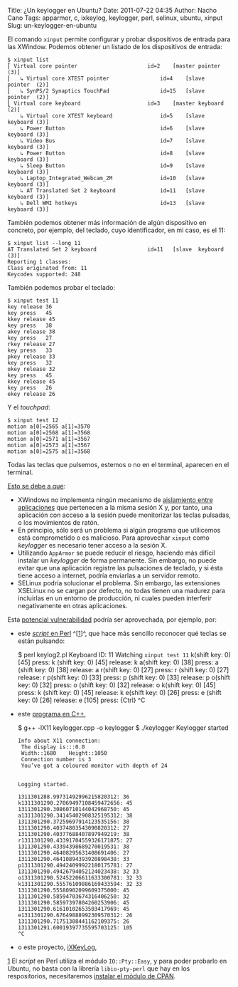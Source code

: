 Title: ¿Un keylogger en Ubuntu?
Date: 2011-07-22 04:35
Author: Nacho Cano
Tags: apparmor, c, ixkeylog, keylogger, perl, selinux, ubuntu, xinput
Slug: un-keylogger-en-ubuntu

El comando `xinput` permite configurar y probar dispositivos de entrada
para las XWindow. Podemos obtener un listado de los dispositivos de
entrada:

    $ xinput list
    ⎡ Virtual core pointer                      id=2    [master pointer  (3)]
    ⎜   ↳ Virtual core XTEST pointer                id=4    [slave  pointer  (2)]
    ⎜   ↳ SynPS/2 Synaptics TouchPad                id=15   [slave  pointer  (2)]
    ⎣ Virtual core keyboard                     id=3    [master keyboard (2)]
        ↳ Virtual core XTEST keyboard               id=5    [slave  keyboard (3)]
        ↳ Power Button                              id=6    [slave  keyboard (3)]
        ↳ Video Bus                                 id=7    [slave  keyboard (3)]
        ↳ Power Button                              id=8    [slave  keyboard (3)]
        ↳ Sleep Button                              id=9    [slave  keyboard (3)]
        ↳ Laptop_Integrated_Webcam_2M               id=10   [slave  keyboard (3)]
        ↳ AT Translated Set 2 keyboard              id=11   [slave  keyboard (3)]
        ↳ Dell WMI hotkeys                          id=13   [slave  keyboard (3)]

También podemos obtener más información de algún dispositivo en
concreto, por ejemplo, del teclado, cuyo identificador, en mi caso, es
el 11:

    $ xinput list --long 11
    AT Translated Set 2 keyboard                id=11   [slave  keyboard (3)]
    Reporting 1 classes:
    Class originated from: 11
    Keycodes supported: 248

También podemos probar el teclado:

    $ xinput test 11
    key release 36
    key press   45
    kkey release 45
    key press   38
    akey release 38
    key press   27
    rkey release 27
    key press   33
    pkey release 33
    key press   32
    okey release 32
    key press   45
    kkey release 45
    key press   26
    ekey release 26

Y el _touchpad_:

    $ xinput test 12
    motion a[0]=2565 a[1]=3570
    motion a[0]=2568 a[1]=3568
    motion a[0]=2571 a[1]=3567
    motion a[0]=2573 a[1]=3567
    motion a[0]=2575 a[1]=3568

Todas las teclas que pulsemos, estemos o no en el terminal, aparecen en
el terminal.

[Esto se debe a que][]:

-   XWindows no implementa ningún mecanismo de [aislamiento entre
    aplicaciones][] que pertenecen a la misma sesión X y, por tanto, una
    aplicación con acceso a la sesión puede monitorizar las teclas
    pulsadas, o los movimientos de ratón.
-   En principio, sólo será un problema si algún programa que utilicemos
    está comprometido o es malicioso. Para aprovechar `xinput` como
    _keylogger_ es necesario tener acceso a la sesión X.
-   Utilizando `AppArmor` se puede reducir el riesgo, haciendo más
    difícil instalar un _keylogger_ de forma permanente. Sin embargo, no
    puede evitar que una aplicación registre las pulsaciones de teclado,
    y si ésta tiene acceso a internet, podría enviarlas a un servidor
    remoto.
-   SELinux podría solucionar el problema. Sin embargo, las extensiones
    XSELinux no se cargan por defecto, no todas tienen una madurez para
    incluirlas en un entorno de producción, ni cuales pueden interferir
    negativamente en otras aplicaciones.

Esta [potencial vulnerabilidad][] podría ser aprovechada, por ejemplo,
por:

-   este [_script_ en Perl][script en Perl] ^[[1][]]^, que hace más sencillo reconocer
    qué teclas se están pulsando:

    $ perl keylog2.pl
        Keyboard ID: 11
        Watching `xinput test 11`
        k(shift key: 0)
        [45] press: k
        (shift key: 0)
        [45] release: k
        a(shift key: 0)
        [38] press: a
        (shift key: 0)
        [38] release: a
        r(shift key: 0)
        [27] press: r
        (shift key: 0)
        [27] release: r
        p(shift key: 0)
        [33] press: p
        (shift key: 0)
        [33] release: p
        o(shift key: 0)
        [32] press: o
        (shift key: 0)
        [32] release: o
        k(shift key: 0)
        [45] press: k
        (shift key: 0)
        [45] release: k
        e(shift key: 0)
        [26] press: e
        (shift key: 0)
        [26] release: e
        [105] press: {Ctrl}
        ^C

-   este [programa en C++][],

    $ g++ -lX11 keylogger.cpp -o keylogger
    $ ./keylogger
        Keylogger started

        Info about X11 connection:
         The display is:::0.0
         Width::1680    Height::1050
         Connection number is 3
         You’ve got a coloured monitor with depth of 24


        Logging started.

        1311301288.99731492996215820312: 36
        k1311301290.27069497108459472656: 45
        1311301290.30860710144042968750: 45
        a1311301290.34145402908325195312: 38
        1311301290.37259697914123535156: 38
        1311301290.40374803543090820312: 27
        1311301290.40377688407897949219: 38
        r1311301290.43391704559326171875: 27
        1311301290.43394398689270019531: 38
        1311301290.46408295631408691406: 27
        1311301290.46410894393920898438: 33
        p1311301290.49424099922180175781: 27
        1311301290.49426794052124023438: 32 33
        o1311301290.52452206611633300781: 32 33
        k1311301290.55576109886169433594: 32 33
        1311301290.55580902099609375000: 45
        1311301290.58594703674316406250: 32
        1311301290.58597397804260253906: 45
        1311301290.61610102653503417969: 45
        e1311301290.67649888992309570312: 26
        1311301290.71751308441162109375: 26
        1311301291.60019397735595703125: 105
        ^C

-   o este proyecto, [iXKeyLog][programa en C++],

<a name="dependencias"></a>
[1] El _script_ en Perl utiliza el módulo `IO::Pty::Easy`, y para poder
probarlo en Ubuntu, no basta con la librería `libio-pty-perl` que hay en
los respositorios, necesitaremos [instalar el módulo de CPAN][].

  [Esto se debe a que]: http://ubuntuforums.org/archive/index.php/t-1769484.html
    "Esto se debe a que"
  [aislamiento entre aplicaciones]: http://theinvisiblethings.blogspot.com/2011/04/linux-security-circus-on-gui-isolation.html
    "aislamiento entre aplicaciones"
  [potencial vulnerabilidad]: http://answers.launchpad.net/ubuntu/+source/xorg/+question/159596
    "potencial vulnerabilidad"
  [script en Perl]: http://sh.kirsle.net/keylog2
    "_script_ en Perl"
  [1]: #dependencias
    "instalar dependencias para ejecutar el script en Ubuntu"
  [programa en C++]: http://pastebin.com/sk7FZ6AP
    "programa en C++"
  [instalar el módulo de CPAN]: {filename}/admin/instalar-modulos-de-cpan-usando-cpan.md
    "instalar módulos de CPAN usando CPAN"
